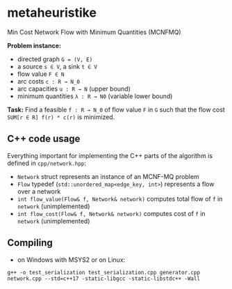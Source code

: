 # metaheuristike

Min Cost Network Flow with Minimum Quantities (MCNFMQ)

**Problem instance:**
- directed graph `G = (V, E)`
- a source `s ∈ V`, a sink `t ∈ V`
- flow value `F ∈ N`
- arc costs `c : R → N_0`
- arc capacities `u : R → N` (upper bound)
- minimum quantities `λ : R → N0` (variable lower bound)

**Task:**
Find a feasible `f : R → N_0` of flow value `F` in `G`
such that the flow cost `SUM[r ∈ R] f(r) * c(r)` is minimized.

## C++ code usage

Everything important for implementing the C++ parts of the algorithm is defined in `cpp/network.hpp`:

- `Network` struct represents an instance of an MCNF-MQ problem
- `Flow` typedef (`std::unordered_map<edge_key, int>`) represents a flow over a network
- `int flow_value(Flow& f, Network& network)` computes total flow of `f` in `network` (unimplemented)
- `int flow_cost(Flow& f, Network& network)` computes cost of `f` in `network` (unimplemented)

## Compiling

- on Windows with MSYS2 or on Linux:

```
g++ -o test_serialization test_serialization.cpp generator.cpp network.cpp --std=c++17 -static-libgcc -static-libstdc++ -Wall
```